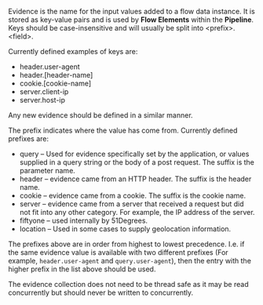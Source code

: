 Evidence is the name for the input values added to a flow data instance.
It is stored as key-value pairs and is used by **Flow Elements** within the 
**Pipeline**. Keys should be case-insensitive and will usually be split into 
\<prefix\>.\<field\>.

Currently defined examples of keys are:

- header.user-agent
- header.[header-name]
- cookie.[cookie-name]
- server.client-ip
- server.host-ip

Any new evidence should be defined in a similar manner.

The prefix indicates where the value has come from. Currently defined prefixes are:

- query – Used for evidence specifically set by the application, or values supplied 
  in a query string or the body of a post request. The suffix is the parameter name.
- header – evidence came from an HTTP header. The suffix is the header name.
- cookie – evidence came from a cookie. The suffix is the cookie name.
- server – evidence came from a server that received a request but did not fit into 
  any other category. For example, the IP address of the server.
- fiftyone – used internally by 51Degrees.
- location – Used in some cases to supply geolocation information.

The prefixes above are in order from highest to lowest precedence. I.e. if the same 
evidence value is available with two different prefixes (For example, 
`header.user-agent` and `query.user-agent`), then the entry with the higher prefix 
in the list above should be used.

The evidence collection does not need to be thread safe as it may be read 
concurrently but should never be written to concurrently.
